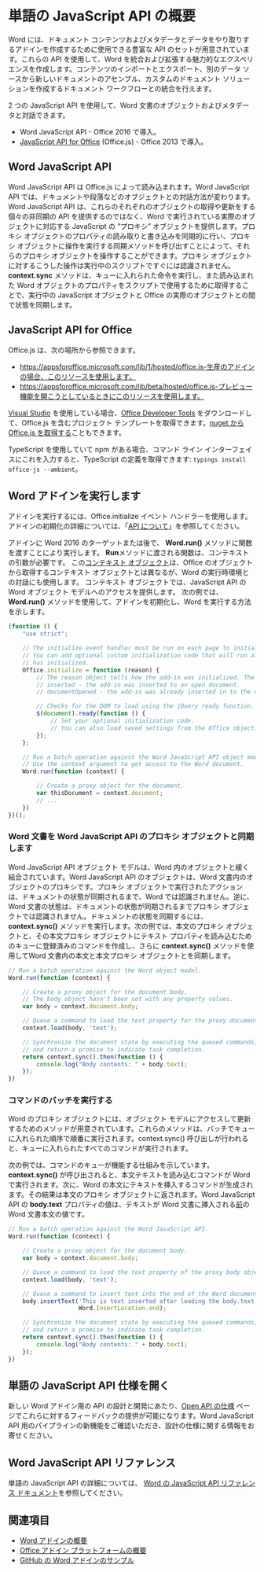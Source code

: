 # <a name="word-javascript-api-overview"></a>単語の JavaScript API の概要

Word には、ドキュメント コンテンツおよびメタデータとデータをやり取りするアドインを作成するために使用できる豊富な API のセットが用意されています。これらの API を使用して、Word を統合および拡張する魅力的なエクスペリエンスを作成します。コンテンツのインポートとエクスポート、別のデータ ソースから新しいドキュメントのアセンブル、カスタムのドキュメント ソリューションを作成するドキュメント ワークフローとの統合を行えます。

2 つの JavaScript API を使用して、Word 文書のオブジェクトおよびメタデータと対話できます。

- Word JavaScript API - Office 2016 で導入。
- [JavaScript API for Office](../javascript-api-for-office.md) (Office.js) - Office 2013 で導入。

## <a name="word-javascript-api"></a>Word JavaScript API

Word JavaScript API は Office.js によって読み込まれます。Word JavaScript API では、ドキュメントや段落などのオブジェクトとの対話方法が変わります。Word JavaScript API は、これらのそれぞれのオブジェクトの取得や更新をする個々の非同期の API を提供するのではなく、Word で実行されている実際のオブジェクトに対応する JavaScript の “プロキシ” オブジェクトを提供します。プロキシ オブジェクトのプロパティの読み取りと書き込みを同期的に行い、プロキシ オブジェクトに操作を実行する同期メソッドを呼び出すことによって、それらのプロキシ オブジェクトを操作することができます。プロキシ オブジェクトに対するこうした操作は実行中のスクリプトですぐには認識されません。**context.sync** メソッドは、キューに入れられた命令を実行し、また読み込まれた Word オブジェクトのプロパティをスクリプトで使用するために取得することで、実行中の JavaScript オブジェクトと Office の実際のオブジェクトとの間で状態を同期します。

## <a name="javascript-api-for-office"></a>JavaScript API for Office

Office.js は、次の場所から参照できます。

* https://appsforoffice.microsoft.com/lib/1/hosted/office.js-生産のアドインの場合、このリソースを使用します。
* https://appsforoffice.microsoft.com/lib/beta/hosted/office.js-プレビュー機能を開こうとしているときにこのリソースを使用します。

[Visual Studio](https://www.visualstudio.com/products/free-developer-offers-vs) を使用している場合、[Office Developer Tools](https://www.visualstudio.com/features/office-tools-vs.aspx) をダウンロードして、Office.js を含むプロジェクト テンプレートを取得できます。[nuget から Office.js を取得する](https://www.nuget.org/packages/Microsoft.Office.js/)こともできます。

TypeScript を使用していて npm がある場合、コマンド ライン インターフェイスにこれを入力すると、TypeScript の定義を取得できます: `typings install office-js --ambient`。

## <a name="running-word-add-ins"></a>Word アドインを実行します

アドインを実行するには、Office.initialize イベント ハンドラーを使用します。アドインの初期化の詳細については、「[API について](https://docs.microsoft.com/office/dev/add-ins/develop/understanding-the-javascript-api-for-office)」を参照してください。

アドインに Word 2016 のターゲットまたは後で、 **Word.run()** メソッドに関数を渡すことにより実行します。 **Run**メソッドに渡される関数は、コンテキストの引数が必要です。 この[コンテキスト オブジェクト](/javascript/api/word/word.requestcontext)は、Office のオブジェクトから取得するコンテキスト オブジェクトとは異なるが、Word の実行時環境との対話にも使用します。 コンテキスト オブジェクトでは、JavaScript API の Word オブジェクト モデルへのアクセスを提供します。 次の例では、 **Word.run()** メソッドを使用して、アドインを初期化し、Word を実行する方法を示します。

```js
(function () {
    "use strict";

    // The initialize event handler must be run on each page to initialize Office JS.
    // You can add optional custom initialization code that will run after OfficeJS
    // has initialized.
    Office.initialize = function (reason) {
        // The reason object tells how the add-in was initialized. The values can be:
        // inserted - the add-in was inserted to an open document.
        // documentOpened - the add-in was already inserted in to the document and the document was opened.

        // Checks for the DOM to load using the jQuery ready function.
        $(document).ready(function () {
            // Set your optional initialization code.
            // You can also load saved settings from the Office object.
        });
    };

    // Run a batch operation against the Word JavaScript API object model.
    // Use the context argument to get access to the Word document.
    Word.run(function (context) {

        // Create a proxy object for the document.
        var thisDocument = context.document;
        // ...
    })
})();
```

### <a name="synchronizing-word-documents-with-word-javascript-api-proxy-objects"></a>Word 文書を Word JavaScript API のプロキシ オブジェクトと同期します

Word JavaScript API オブジェクト モデルは、Word 内のオブジェクトと緩く結合されています。Word JavaScript API のオブジェクトは、Word 文書内のオブジェクトのプロキシです。プロキシ オブジェクトで実行されたアクションは、ドキュメントの状態が同期されるまで、Word では認識されません。逆に、Word 文書の状態は、ドキュメントの状態が同期されるまでプロキシ オブジェクトでは認識されません。ドキュメントの状態を同期するには、**context.sync()** メソッドを実行します。次の例では、本文のプロキシ オブジェクトと、その本文プロキシ オブジェクトにテキスト プロパティを読み込むためのキューに登録済みのコマンドを作成し、さらに **context.sync()** メソッドを使用してWord 文書内の本文と本文プロキシ オブジェクトとを同期します。

```js
// Run a batch operation against the Word object model.
Word.run(function (context) {

    // Create a proxy object for the document body.
    // The body object hasn't been set with any property values.
    var body = context.document.body;

    // Queue a command to load the text property for the proxy document body object.
    context.load(body, 'text');

    // Synchronize the document state by executing the queued commands,
    // and return a promise to indicate task completion.
    return context.sync().then(function () {
        console.log("Body contents: " + body.text);
    });
})
```

### <a name="executing-a-batch-of-commands"></a>コマンドのバッチを実行する

Word のプロキシ オブジェクトには、オブジェクト モデルにアクセスして更新するためのメソッドが用意されています。これらのメソッドは、バッチでキューに入れられた順序で順番に実行されます。context.sync() 呼び出しが行われると、キューに入れられたすべてのコマンドが実行されます。

次の例では、コマンドのキューが機能する仕組みを示しています。**context.sync()** が呼び出されると、本文テキストを読み込むコマンドが Word で実行されます。次に、Word の本文にテキストを挿入するコマンドが生成されます。その結果は本文のプロキシ オブジェクトに返されます。Word JavaScript API の **body.text** プロパティの値は、テキストが Word 文書に挿入される<u>前</u>の Word 文書本文の値です。


```js
// Run a batch operation against the Word JavaScript API.
Word.run(function (context) {

    // Create a proxy object for the document body.
    var body = context.document.body;

    // Queue a command to load the text property of the proxy body object.
    context.load(body, 'text');

    // Queue a command to insert text into the end of the Word document body.
    body.insertText('This is text inserted after loading the body.text property',
                    Word.InsertLocation.end);

    // Synchronize the document state by executing the queued commands,
    // and return a promise to indicate task completion.
    return context.sync().then(function () {
        console.log("Body contents: " + body.text);
    });
})
```

## <a name="word-javascript-api-open-specifications"></a>単語の JavaScript API 仕様を開く

新しい Word アドイン用の API の設計と開発にあたり、[Open API の仕様](../openspec.md) ページでこれらに対するフィードバックの提供が可能になります。Word JavaScript API 用のパイプラインの新機能をご確認いただき、設計の仕様に関する情報をお寄せください。

## <a name="word-javascript-api-reference"></a>Word JavaScript API リファレンス

単語の JavaScript API の詳細については、 [Word の JavaScript API リファレンス ドキュメント](/javascript/api/word)を参照してください。

## <a name="see-also"></a>関連項目

* [Word アドインの概要](https://docs.microsoft.com/office/dev/add-ins/word/word-add-ins-programming-overview)
* [Office アドイン プラットフォームの概要](https://docs.microsoft.com/office/dev/add-ins/overview/office-add-ins)
* [GitHub の Word アドインのサンプル](https://github.com/OfficeDev?utf8=%E2%9C%93&q=Word)
